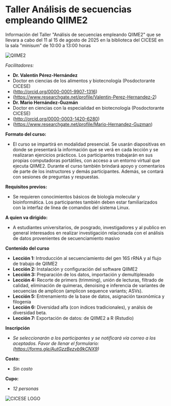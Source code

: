 # Taller Análisis de secuencias empleando QIIME2 
Información del Taller "Análisis de secuencias empleando QIIME2" que se llevara a cabo del 11 al 15 de agosto de 2025 en la biblioteca del  CICESE en la sala "minisum" de 10:00 a 13:00 horas 


![QIIME2](https://qiime2.org/assets/img/qiime2.svg)

*Facilitadores:*
- **Dr. Valentín Pérez-Hernández**
- Doctor en ciencias de los alimentos y biotecnología (Posdoctorante CICESE)
- (http://orcid.org/0000-0001-9907-1316)
- (https://www.researchgate.net/profile/Valentin-Perez-Hernandez-2) 
- **Dr. Mario Hernández-Guzmán**
- Doctor en ciencias con la especialidad en biotecnología (Posdoctorante CICESE)
- (http://orcid.org/0000-0003-1420-6280)
- (https://www.researchgate.net/profile/Mario-Hernandez-Guzman)

**Formato del curso:**

- El curso se impartirá en modalidad presencial. Se usarán diapositivas en donde se presentará la información que se verá en cada lección y se realizaran ejercicios prácticos. Los participantes trabajarán en sus propias computadoras portátiles, con acceso a un entorno virtual que ejecuta QIIME2. Durante el curso también brindará apoyo y comentarios de parte de los instructores y demás participantes. Además, se contará con sesiones de preguntas y respuestas.

**Requisitos previos:**

- Se requieren conocimientos básicos de biología molecular y bioinformática. Los participantes también deben estar familiarizados con la interfaz de línea de comandos del sistema Linux.

**A quien va dirigido:**
	
  - A estudiantes universitarios, de posgrado, investigadores y al publico en general interesados en realizar investigación relacionada con el análisis de datos provenientes de secuenciamiento masivo

**Contenido del curso**

- **Lección 1:** Introducción al secuenciamiento del gen 16S rRNA y al flujo de trabajo de QIIME2
- **Lección 2:** Instalación y configuración del software QIIME2
- **Lección 3:** Preparación de los datos, importación y demultiplexado 
- **Lección 4:** Recorte de primers (trimming), unión de lecturas, filtrado de calidad, eliminación de quimeras, denoising e inferencia de variantes de secuencias de amplicon (amplicon sequence variants; ASVs).
- **Lección 5:** Entrenamiento de la base de datos, asignación taxonómica y filogenia 
- **Lección 6:** Diversidad alfa (con índices tradicionales), y análsis de diversidad beta.
- **Lección 7:** Exportación de datos: de QIIME2 a R (Rstudio) 

**Inscripción**
- *Se seleccionarán a los participantes y se notificará vía correo a los aceptados. Favor de llenar el formulario: (https://forms.gle/AutGzzBezvb9kCNX9)*

**Costo:** 
- *Sin costo*

**Cupo:**
- *12 personas*

 ![CICESE LOGO](https://www.cicese.edu.mx/assets/img/cicese.png)
